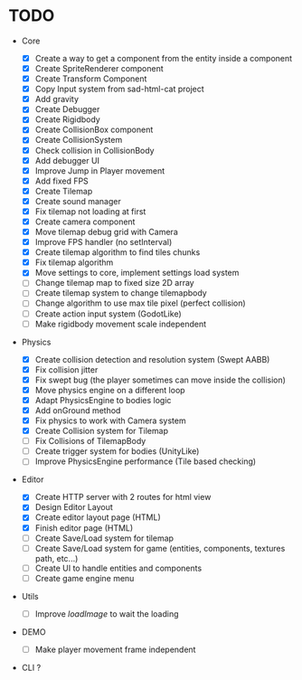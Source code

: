 # TODO

-   Core

    -   [x] Create a way to get a component from the entity inside a component
    -   [x] Create SpriteRenderer component
    -   [x] Create Transform Component
    -   [x] Copy Input system from sad-html-cat project
    -   [x] Add gravity
    -   [x] Create Debugger
    -   [x] Create Rigidbody
    -   [x] Create CollisionBox component
    -   [x] Create CollisionSystem
    -   [x] Check collision in CollisionBody
    -   [x] Add debugger UI
    -   [x] Improve Jump in Player movement
    -   [x] Add fixed FPS
    -   [x] Create Tilemap
    -   [x] Create sound manager
    -   [x] Fix tilemap not loading at first
    -   [x] Create camera component
    -   [x] Move tilemap debug grid with Camera
    -   [x] Improve FPS handler (no setInterval)
    -   [x] Create tilemap algorithm to find tiles chunks
    -   [x] Fix tilemap algorithm
    -   [x] Move settings to core, implement settings load system
    -   [ ] Change tilemap map to fixed size 2D array
    -   [ ] Create tilemap system to change tilemapbody
    -   [ ] Change algorithm to use max tile pixel (perfect collision)
    -   [ ] Create action input system (GodotLike)
    -   [ ] Make rigidbody movement scale independent

-   Physics

    -   [x] Create collision detection and resolution system (Swept AABB)
    -   [x] Fix collision jitter
    -   [x] Fix swept bug (the player sometimes can move inside the collision)
    -   [x] Move physics engine on a different loop
    -   [x] Adapt PhysicsEngine to bodies logic
    -   [x] Add onGround method
    -   [x] Fix physics to work with Camera system
    -   [x] Create Collision system for Tilemap
    -   [ ] Fix Collisions of TilemapBody
    -   [ ] Create trigger system for bodies (UnityLike)
    -   [ ] Improve PhysicsEngine performance (Tile based checking)

-   Editor

    -   [x] Create HTTP server with 2 routes for html view
    -   [x] Design Editor Layout
    -   [x] Create editor layout page (HTML)
    -   [x] Finish editor page (HTML)
    -   [ ] Create Save/Load system for tilemap
    -   [ ] Create Save/Load system for game (entities, components, textures path, etc...)
    -   [ ] Create UI to handle entities and components
    -   [ ] Create game engine menu

-   Utils

    -   [ ] Improve _loadImage_ to wait the loading

-   DEMO

    -   [ ] Make player movement frame independent

-   CLI ?
